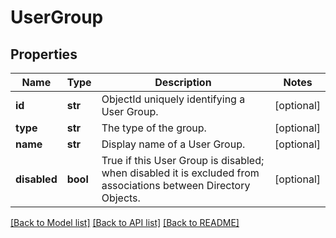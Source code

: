 # UserGroup

## Properties
Name | Type | Description | Notes
------------ | ------------- | ------------- | -------------
**id** | **str** | ObjectId uniquely identifying a User Group. | [optional] 
**type** | **str** | The type of the group. | [optional] 
**name** | **str** | Display name of a User Group. | [optional] 
**disabled** | **bool** | True if this User Group is disabled; when disabled it is excluded from associations between Directory Objects.  | [optional] 

[[Back to Model list]](../README.md#documentation-for-models) [[Back to API list]](../README.md#documentation-for-api-endpoints) [[Back to README]](../README.md)


